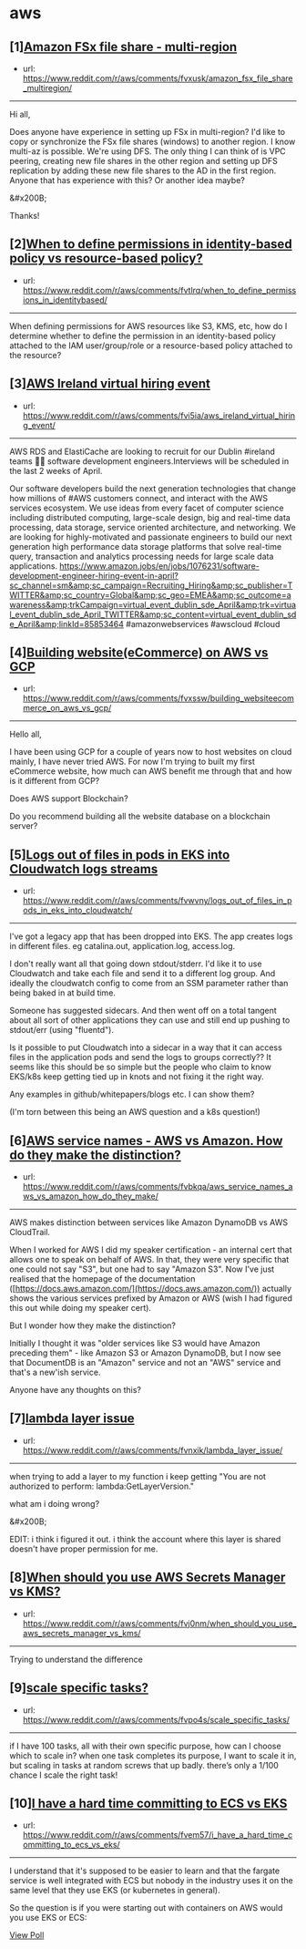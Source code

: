 # aws
## [1][Amazon FSx file share - multi-region](https://www.reddit.com/r/aws/comments/fvxusk/amazon_fsx_file_share_multiregion/)
- url: https://www.reddit.com/r/aws/comments/fvxusk/amazon_fsx_file_share_multiregion/
---
Hi all,

Does anyone have experience in setting up FSx in multi-region? I'd like to copy or synchronize the FSx file shares (windows) to another region. I know multi-az is possible. We're using DFS. The only thing I can think of is VPC peering, creating new file shares in the other region and setting up DFS replication by adding these new file shares to the AD in the first region. Anyone that has experience with this? Or another idea maybe?

&amp;#x200B;

Thanks!
## [2][When to define permissions in identity-based policy vs resource-based policy?](https://www.reddit.com/r/aws/comments/fvtlrq/when_to_define_permissions_in_identitybased/)
- url: https://www.reddit.com/r/aws/comments/fvtlrq/when_to_define_permissions_in_identitybased/
---
When defining permissions for AWS resources like S3, KMS, etc, how do I determine whether to define the permission in an identity-based policy attached to the IAM user/group/role or a resource-based policy attached to the resource?
## [3][AWS Ireland virtual hiring event](https://www.reddit.com/r/aws/comments/fvi5ia/aws_ireland_virtual_hiring_event/)
- url: https://www.reddit.com/r/aws/comments/fvi5ia/aws_ireland_virtual_hiring_event/
---
AWS RDS and ElastiCache are looking to recruit for our Dublin #ireland  teams 👍🏻 software development engineers.Interviews will be scheduled in the last 2 weeks of April.

Our software developers build the next generation technologies that change how millions of #AWS customers connect, and interact with the AWS services ecosystem. We use ideas from every facet of computer science including distributed computing, large-scale design, big and real-time data processing, data storage, service oriented architecture, and networking. We are looking for highly-motivated and passionate engineers to build our next generation high performance data storage platforms that solve real-time query, transaction and analytics processing needs for large scale data applications.  https://www.amazon.jobs/en/jobs/1076231/software-development-engineer-hiring-event-in-april?sc_channel=sm&amp;sc_campaign=Recruiting_Hiring&amp;sc_publisher=TWITTER&amp;sc_country=Global&amp;sc_geo=EMEA&amp;sc_outcome=awareness&amp;trkCampaign=virtual_event_dublin_sde_April&amp;trk=virtual_event_dublin_sde_April_TWITTER&amp;sc_content=virtual_event_dublin_sde_April&amp;linkId=85853464  #amazonwebservices #awscloud #cloud
## [4][Building website(eCommerce) on AWS vs GCP](https://www.reddit.com/r/aws/comments/fvxssw/building_websiteecommerce_on_aws_vs_gcp/)
- url: https://www.reddit.com/r/aws/comments/fvxssw/building_websiteecommerce_on_aws_vs_gcp/
---
Hello all,

I  have been using GCP for a couple of years now to host websites on cloud  mainly, I have never tried AWS. For now  I'm trying to built my first eCommerce website, how much can AWS benefit  me through that and how is it different from GCP?

Does AWS support Blockchain?

Do you recommend building all the website database on a blockchain server?
## [5][Logs out of files in pods in EKS into Cloudwatch logs streams](https://www.reddit.com/r/aws/comments/fvwvny/logs_out_of_files_in_pods_in_eks_into_cloudwatch/)
- url: https://www.reddit.com/r/aws/comments/fvwvny/logs_out_of_files_in_pods_in_eks_into_cloudwatch/
---
I've got a legacy app that has been dropped into EKS. The app creates logs in different files. eg catalina.out, application.log, access.log.

I don't really want all that going down stdout/stderr. I'd like it to use Cloudwatch and take each file and send it to a different log group. And ideally the cloudwatch config to come from an SSM parameter rather than being baked in at build time.

Someone has suggested sidecars. And then went off on a total tangent about all sort of other applications they can use and still end up pushing to stdout/err (using "fluentd").

Is it possible to put Cloudwatch into a sidecar in a way that it can access files in the application pods and send the logs to groups correctly?? It seems like this should be so simple but the people who claim to know EKS/k8s keep getting tied up in knots and not fixing it the right way.

Any examples in github/whitepapers/blogs etc. I can show them?

(I'm torn between this being an AWS question and a k8s question!)
## [6][AWS service names - AWS vs Amazon. How do they make the distinction?](https://www.reddit.com/r/aws/comments/fvbkqa/aws_service_names_aws_vs_amazon_how_do_they_make/)
- url: https://www.reddit.com/r/aws/comments/fvbkqa/aws_service_names_aws_vs_amazon_how_do_they_make/
---
AWS makes distinction between services like Amazon DynamoDB vs AWS CloudTrail.

When I worked for AWS I did my speaker certification - an internal cert that allows one to speak on behalf of AWS. In that, they were very specific that one could not say "S3", but one had to say "Amazon S3". Now I've just realised that the homepage of the documentation ([https://docs.aws.amazon.com/](https://docs.aws.amazon.com/)) actually shows the various services prefixed by Amazon or AWS (wish I had figured this out while doing my speaker cert).

But I wonder how they make the distinction? 

Initially I thought it was "older services like S3 would have Amazon preceding them" - like Amazon S3 or Amazon DynamoDB, but I now see that DocumentDB is an "Amazon" service and not an "AWS" service and that's a new'ish service.

Anyone have any thoughts on this?
## [7][lambda layer issue](https://www.reddit.com/r/aws/comments/fvnxik/lambda_layer_issue/)
- url: https://www.reddit.com/r/aws/comments/fvnxik/lambda_layer_issue/
---
when trying to add a layer to my function i keep getting "You are not authorized to perform: lambda:GetLayerVersion."

what am i doing wrong?

&amp;#x200B;

EDIT: i think i figured it out. i think the account where this layer is shared doesn't have proper permission for me. 
## [8][When should you use AWS Secrets Manager vs KMS?](https://www.reddit.com/r/aws/comments/fvj0nm/when_should_you_use_aws_secrets_manager_vs_kms/)
- url: https://www.reddit.com/r/aws/comments/fvj0nm/when_should_you_use_aws_secrets_manager_vs_kms/
---
Trying to understand the difference
## [9][scale specific tasks?](https://www.reddit.com/r/aws/comments/fvpo4s/scale_specific_tasks/)
- url: https://www.reddit.com/r/aws/comments/fvpo4s/scale_specific_tasks/
---
if I have 100 tasks, all with their own specific purpose, how can I choose which to scale in? when one task completes its purpose, I want to scale it in, but scaling in tasks at random screws that up badly. there’s only a 1/100 chance I scale the right task!
## [10][I have a hard time committing to ECS vs EKS](https://www.reddit.com/r/aws/comments/fvem57/i_have_a_hard_time_committing_to_ecs_vs_eks/)
- url: https://www.reddit.com/r/aws/comments/fvem57/i_have_a_hard_time_committing_to_ecs_vs_eks/
---
I understand that it's supposed to be easier to learn and that the fargate service is well integrated with ECS but nobody in the industry uses it on the same level that they use EKS (or kubernetes in general).

So the question is if you were starting out with containers on AWS would you use EKS or ECS:

[View Poll](https://www.reddit.com/poll/fvem57)
